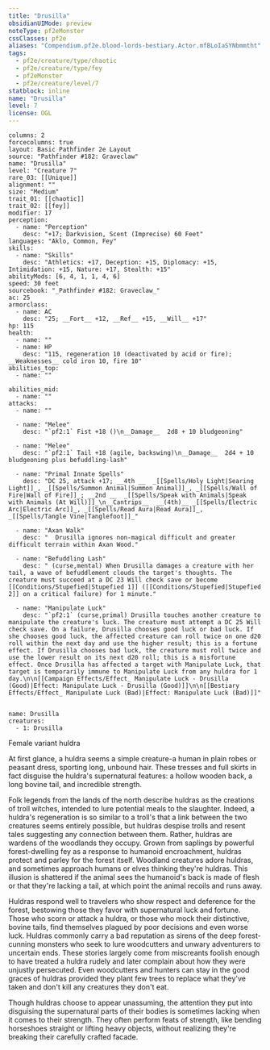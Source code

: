 ```yaml
---
title: "Drusilla"
obsidianUIMode: preview
noteType: pf2eMonster
cssClasses: pf2e
aliases: "Compendium.pf2e.blood-lords-bestiary.Actor.mfBLoIaSYNbmmtht" 
tags:
  - pf2e/creature/type/chaotic
  - pf2e/creature/type/fey
  - pf2eMonster
  - pf2e/creature/level/7
statblock: inline
name: "Drusilla"
level: 7
license: OGL
---
```


```statblock
columns: 2
forcecolumns: true
layout: Basic Pathfinder 2e Layout
source: "Pathfinder #182: Graveclaw"
name: "Drusilla"
level: "Creature 7"
rare_03: [[Unique]]
alignment: ""
size: "Medium"
trait_01: [[chaotic]]
trait_02: [[fey]]
modifier: 17
perception:
  - name: "Perception"
    desc: "+17; Darkvision, Scent (Imprecise) 60 Feet"
languages: "Aklo, Common, Fey"
skills:
  - name: "Skills"
    desc: "Athletics: +17, Deception: +15, Diplomacy: +15, Intimidation: +15, Nature: +17, Stealth: +15"
abilityMods: [6, 4, 1, 1, 4, 6]
speed: 30 feet
sourcebook: "_Pathfinder #182: Graveclaw_"
ac: 25
armorclass:
  - name: AC
    desc: "25; __Fort__ +12, __Ref__ +15, __Will__ +17"
hp: 115
health:
  - name: ""
  - name: HP
    desc: "115, regeneration 10 (deactivated by acid or fire); __Weaknesses__ cold iron 10, fire 10"
abilities_top:
  - name: ""

abilities_mid:
  - name: ""
attacks:
  - name: ""

  - name: "Melee"
    desc: "`pf2:1` Fist +18 ()\n__Damage__  2d8 + 10 bludgeoning"

  - name: "Melee"
    desc: "`pf2:1` Tail +18 (agile, backswing)\n__Damage__  2d4 + 10 bludgeoning plus befuddling-lash"

  - name: "Primal Innate Spells"
    desc: "DC 25, attack +17; __4th __  _[[Spells/Holy Light|Searing Light]]_, _[[Spells/Summon Animal|Summon Animal]]_, _[[Spells/Wall of Fire|Wall of Fire]]_; __2nd __  _[[Spells/Speak with Animals|Speak with Animals (At Will)]]_\n__Cantrips__  __(4th)__ _[[Spells/Electric Arc|Electric Arc]]_, _[[Spells/Read Aura|Read Aura]]_, _[[Spells/Tangle Vine|Tanglefoot]]_"

  - name: "Axan Walk"
    desc: "  Drusilla ignores non-magical difficult and greater difficult terrain within Axan Wood."

  - name: "Befuddling Lash"
    desc: " (curse,mental) When Drusilla damages a creature with her tail, a wave of befuddlement clouds the target's thoughts. The creature must succeed at a DC 23 Will check save or become [[Conditions/Stupefied|Stupefied 1]] ([[Conditions/Stupefied|Stupefied 2]] on a critical failure) for 1 minute."

  - name: "Manipulate Luck"
    desc: "`pf2:1` (curse,primal) Drusilla touches another creature to manipulate the creature's luck. The creature must attempt a DC 25 Will check save. On a failure, Drusilla chooses good luck or bad luck. If she chooses good luck, the affected creature can roll twice on one d20 roll within the next day and use the higher result; this is a fortune effect. If Drusilla chooses bad luck, the creature must roll twice and use the lower result on its next d20 roll; this is a misfortune effect. Once Drusilla has affected a target with Manipulate Luck, that target is temporarily immune to Manipulate Luck from any huldra for 1 day.\n\n[[Campaign Effects/Effect_ Manipulate Luck - Drusilla (Good)|Effect: Manipulate Luck - Drusilla (Good)]]\n\n[[Bestiary Effects/Effect_ Manipulate Luck (Bad)|Effect: Manipulate Luck (Bad)]]"
 
```

```encounter-table
name: Drusilla
creatures:
  - 1: Drusilla
```


Female variant huldra

At first glance, a huldra seems a simple creature-a human in plain robes or peasant dress, sporting long, unbound hair. These tresses and full skirts in fact disguise the huldra's supernatural features: a hollow wooden back, a long bovine tail, and incredible strength.

Folk legends from the lands of the north describe huldras as the creations of troll witches, intended to lure potential meals to the slaughter. Indeed, a huldra's regeneration is so similar to a troll's that a link between the two creatures seems entirely possible, but huldras despise trolls and resent tales suggesting any connection between them. Rather, huldras are wardens of the woodlands they occupy. Grown from saplings by powerful forest-dwelling fey as a response to humanoid encroachment, huldras protect and parley for the forest itself. Woodland creatures adore huldras, and sometimes approach humans or elves thinking they're huldras. This illusion is shattered if the animal sees the humanoid's back is made of flesh or that they're lacking a tail, at which point the animal recoils and runs away.

Huldras respond well to travelers who show respect and deference for the forest, bestowing those they favor with supernatural luck and fortune. Those who scorn or attack a huldra, or those who mock their distinctive, bovine tails, find themselves plagued by poor decisions and even worse luck. Huldras commonly carry a bad reputation as sirens of the deep forest-cunning monsters who seek to lure woodcutters and unwary adventurers to uncertain ends. These stories largely come from miscreants foolish enough to have treated a huldra rudely and later complain about how they were unjustly persecuted. Even woodcutters and hunters can stay in the good graces of huldras provided they plant few trees to replace what they've taken and don't kill any creatures they don't eat.

Though huldras choose to appear unassuming, the attention they put into disguising the supernatural parts of their bodies is sometimes lacking when it comes to their strength. They often perform feats of strength, like bending horseshoes straight or lifting heavy objects, without realizing they're breaking their carefully crafted facade.
